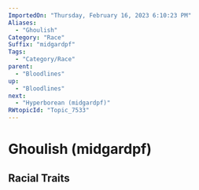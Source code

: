 ```yaml
---
ImportedOn: "Thursday, February 16, 2023 6:10:23 PM"
Aliases:
  - "Ghoulish"
Category: "Race"
Suffix: "midgardpf"
Tags:
  - "Category/Race"
parent:
  - "Bloodlines"
up:
  - "Bloodlines"
next:
  - "Hyperborean (midgardpf)"
RWtopicId: "Topic_7533"
---
```

# Ghoulish (midgardpf)
## Racial Traits
